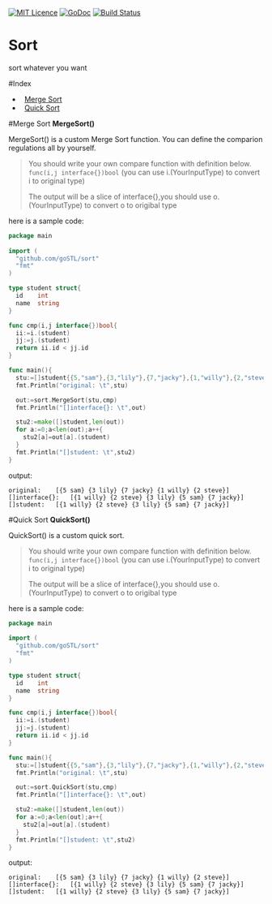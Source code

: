 [![MIT Licence](https://badges.frapsoft.com/os/mit/mit.svg?v=103)](https://opensource.org/licenses/mit-license.php) 
[![GoDoc](https://godoc.org/github.com/goSTL/sort?status.svg)](https://godoc.org/github.com/goSTL/sort)
[![Build Status](https://travis-ci.org/goSTL/sort.svg?branch=master)](https://travis-ci.org/goSTL/sort)

Sort
====
sort whatever you want

#Index
-   [Merge Sort](https://github.com/goSTL/sort#merge-sort)
-   [Quick Sort](https://github.com/goSTL/sort#quick-sort)

#Merge Sort
**MergeSort()**

MergeSort() is a custom Merge Sort function. You can define the comparion regulations all by yourself.

> You should write your own compare function with definition below.
> `func(i,j interface{})bool`
> (you can use i.(YourInputType) to convert i to original type)
>  
>  The output will be a slice of interface{},you should use o.(YourInputType) to convert o to origibal type

here is a sample code:
```go
package main
    
import (
  "github.com/goSTL/sort"
  "fmt"
)

type student struct{
  id    int
  name  string
}

func cmp(i,j interface{})bool{
  ii:=i.(student)
  jj:=j.(student)
  return ii.id < jj.id
}

func main(){
  stu:=[]student{{5,"sam"},{3,"lily"},{7,"jacky"},{1,"willy"},{2,"steve"}}
  fmt.Println("original: \t",stu)

  out:=sort.MergeSort(stu,cmp)
  fmt.Println("[]interface{}: \t",out)

  stu2:=make([]student,len(out))
  for a:=0;a<len(out);a++{
    stu2[a]=out[a].(student)
  }
  fmt.Println("[]student: \t",stu2)
}
```    
output:

    original: 	 [{5 sam} {3 lily} {7 jacky} {1 willy} {2 steve}]
    []interface{}: 	 [{1 willy} {2 steve} {3 lily} {5 sam} {7 jacky}]
    []student: 	 [{1 willy} {2 steve} {3 lily} {5 sam} {7 jacky}]


#Quick Sort
**QuickSort()**

QuickSort() is a custom quick sort.

> You should write your own compare function with definition below.
> `func(i,j interface{})bool`
> (you can use i.(YourInputType) to convert i to original type)
>  
>  The output will be a slice of interface{},you should use o.(YourInputType) to convert o to origibal type

here is a sample code:
```go
package main
    
import (
  "github.com/goSTL/sort"
  "fmt"
)

type student struct{
  id    int
  name  string
}

func cmp(i,j interface{})bool{
  ii:=i.(student)
  jj:=j.(student)
  return ii.id < jj.id
}

func main(){
  stu:=[]student{{5,"sam"},{3,"lily"},{7,"jacky"},{1,"willy"},{2,"steve"}}
  fmt.Println("original: \t",stu)

  out:=sort.QuickSort(stu,cmp)
  fmt.Println("[]interface{}: \t",out)

  stu2:=make([]student,len(out))
  for a:=0;a<len(out);a++{
    stu2[a]=out[a].(student)
  }
  fmt.Println("[]student: \t",stu2)
}
```    
output:

    original: 	 [{5 sam} {3 lily} {7 jacky} {1 willy} {2 steve}]
    []interface{}: 	 [{1 willy} {2 steve} {3 lily} {5 sam} {7 jacky}]
    []student: 	 [{1 willy} {2 steve} {3 lily} {5 sam} {7 jacky}]


